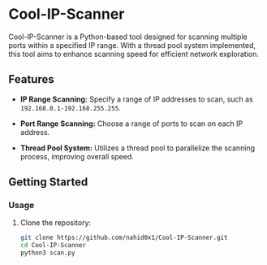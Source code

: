 # Cool-IP-Scanner

Cool-IP-Scanner is a Python-based tool designed for scanning multiple ports within a specified IP range. With a thread pool system implemented, this tool aims to enhance scanning speed for efficient network exploration.

## Features

- **IP Range Scanning:** Specify a range of IP addresses to scan, such as `192.168.0.1-192.168.255.255`.
  
- **Port Range Scanning:** Choose a range of ports to scan on each IP address.

- **Thread Pool System:** Utilizes a thread pool to parallelize the scanning process, improving overall speed.

## Getting Started

### Usage

1. Clone the repository:
   ```bash
   git clone https://github.com/nahid0x1/Cool-IP-Scanner.git
   cd Cool-IP-Scanner
   python3 scan.py
